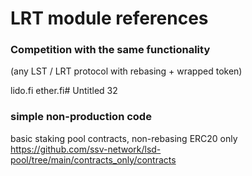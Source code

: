 # LRT module references 



### Competition with the same functionality 

(any LST / LRT protocol with rebasing + wrapped token)

lido.fi 
ether.fi# Untitled 32


### simple non-production code 

basic staking pool contracts, non-rebasing ERC20 only 
https://github.com/ssv-network/lsd-pool/tree/main/contracts_only/contracts


